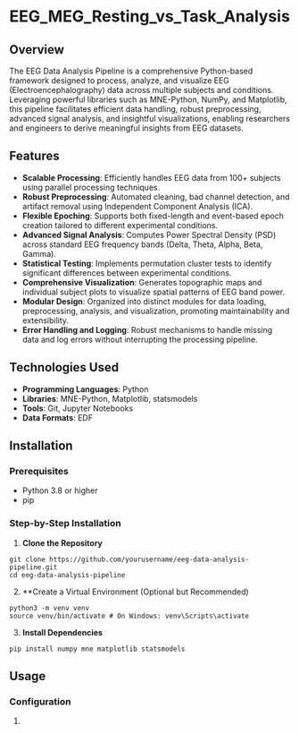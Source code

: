 # EEG_MEG_Resting_vs_Task_Analysis
## Overview 
The EEG Data Analysis Pipeline is a comprehensive Python-based framework designed to process, analyze, and visualize EEG (Electroencephalography) data across multiple subjects and conditions. Leveraging powerful libraries such as MNE-Python, NumPy, and Matplotlib, this pipeline facilitates efficient data handling, robust preprocessing, advanced signal analysis, and insightful visualizations, enabling researchers and engineers to derive meaningful insights from EEG datasets.

## Features
* **Scalable Processing**: Efficiently handles EEG data from 100+ subjects using parallel processing techniques.
* **Robust Preprocessing**: Automated cleaning, bad channel detection, and artifact removal using Independent Component Analysis (ICA).
* **Flexible Epoching**: Supports both fixed-length and event-based epoch creation tailored to different experimental conditions.
* **Advanced Signal Analysis**: Computes Power Spectral Density (PSD) across standard EEG frequency bands (Delta, Theta, Alpha, Beta, Gamma).
* **Statistical Testing**: Implements permutation cluster tests to identify significant differences between experimental conditions.
* **Comprehensive Visualization**: Generates topographic maps and individual subject plots to visualize spatial patterns of EEG band power.
* **Modular Design**: Organized into distinct modules for data loading, preprocessing, analysis, and visualization, promoting maintainability and extensibility.
* **Error Handling and Logging**: Robust mechanisms to handle missing data and log errors without interrupting the processing pipeline.

## Technologies Used
* **Programming Languages**: Python
* **Libraries**: MNE-Python, Matplotlib, statsmodels
* **Tools**: Git, Jupyter Notebooks
* **Data Formats**: EDF

## Installation
### Prerequisites
* Python 3.8 or higher
* pip
### Step-by-Step Installation
1. **Clone the Repository**
```
git clone https://github.com/yourusername/eeg-data-analysis-pipeline.git
cd eeg-data-analysis-pipeline
```
2. **Create a Virtual Environment (Optional but Recommended)
```
python3 -m venv venv
source venv/bin/activate # On Windows: venv\Scripts\activate
```
3. **Install Dependencies**
```
pip install numpy mne matplotlib statsmodels
```
## Usage
### Configuration
1. 

